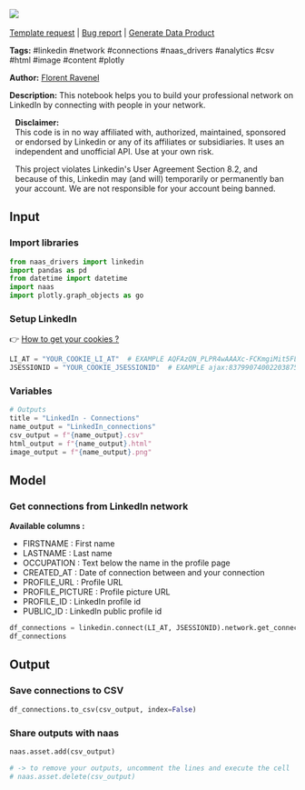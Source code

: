<a href="https://app.naas.ai/user-redirect/naas/downloader?url=https://raw.githubusercontent.com/jupyter-naas/awesome-notebooks/master/LinkedIn/LinkedIn_Get_connections_from_network.ipynb" target="_parent"><img src="https://naasai-public.s3.eu-west-3.amazonaws.com/open_in_naas.svg"/></a><br><br><a href="https://github.com/jupyter-naas/awesome-notebooks/issues/new?assignees=&labels=&template=template-request.md&title=Tool+-+Action+of+the+notebook+">Template request</a> | <a href="https://github.com/jupyter-naas/awesome-notebooks/issues/new?assignees=&labels=bug&template=bug_report.md&title=LinkedIn+-+Get+connections+from+network:+Error+short+description">Bug report</a> | <a href="https://app.naas.ai/user-redirect/naas/downloader?url=https://raw.githubusercontent.com/jupyter-naas/awesome-notebooks/master/Naas/Naas_Start_data_product.ipynb" target="_parent">Generate Data Product</a>

**Tags:** #linkedin #network #connections #naas_drivers #analytics #csv #html #image #content #plotly

**Author:** [Florent Ravenel](https://www.linkedin.com/in/florent-ravenel/)

**Description:** This notebook helps you to build your professional network on LinkedIn by connecting with people in your network.


<div class="alert alert-info" role="info" style="margin: 10px">
<b>Disclaimer:</b><br>
This code is in no way affiliated with, authorized, maintained, sponsored or endorsed by Linkedin or any of its affiliates or subsidiaries. It uses an independent and unofficial API. Use at your own risk.

This project violates Linkedin's User Agreement Section 8.2, and because of this, Linkedin may (and will) temporarily or permanently ban your account. We are not responsible for your account being banned.
<br>
</div>

## Input

### Import libraries


```python
from naas_drivers import linkedin
import pandas as pd
from datetime import datetime
import naas
import plotly.graph_objects as go
```

### Setup LinkedIn
👉 <a href='https://www.notion.so/LinkedIn-driver-Get-your-cookies-d20a8e7e508e42af8a5b52e33f3dba75'>How to get your cookies ?</a>


```python
LI_AT = "YOUR_COOKIE_LI_AT"  # EXAMPLE AQFAzQN_PLPR4wAAAXc-FCKmgiMit5FLdY1af3-2
JSESSIONID = "YOUR_COOKIE_JSESSIONID"  # EXAMPLE ajax:8379907400220387585
```

### Variables


```python
# Outputs
title = "LinkedIn - Connections"
name_output = "LinkedIn_connections"
csv_output = f"{name_output}.csv"
html_output = f"{name_output}.html"
image_output = f"{name_output}.png"
```

## Model

### Get connections from LinkedIn network
**Available columns :**
- FIRSTNAME : First name
- LASTNAME : Last name
- OCCUPATION : Text below the name in the profile page
- CREATED_AT : Date of connection between and your connection
- PROFILE_URL : Profile URL
- PROFILE_PICTURE : Profile picture URL
- PROFILE_ID : LinkedIn profile id
- PUBLIC_ID : LinkedIn public profile id


```python
df_connections = linkedin.connect(LI_AT, JSESSIONID).network.get_connections(limit=-1)
df_connections
```

## Output

### Save connections to CSV


```python
df_connections.to_csv(csv_output, index=False)
```

### Share outputs with naas


```python
naas.asset.add(csv_output)

# -> to remove your outputs, uncomment the lines and execute the cell
# naas.asset.delete(csv_output)
```
